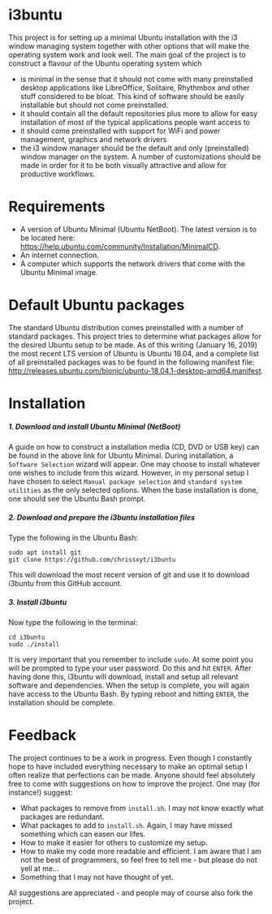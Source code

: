 # i3buntu

This project is for setting up a minimal Ubuntu installation with the i3 window managing system together with other options that will make the operating system work and look well. The main goal of the project is to construct a flavour of the Ubuntu operating system which
* is minimal in the sense that it should not come with many preinstalled desktop applications like LibreOffice, Solitaire, Rhythmbox and other stuff considered to be bloat. This kind of software should be easily installable but should not come preinstalled.
* it should contain all the default repositories plus more to allow for easy installation of most of the typical applications people want access to
* it should come preinstalled with support for WiFi and power management, graphics and network drivers
* the i3 window manager should be the default and only (preinstalled) window manager on the system. A number of customizations should be made in order for it to be both visually attractive and allow for productive workflows.


# Requirements
* A version of Ubuntu Minimal (Ubuntu NetBoot). The latest version is to be located here: https://help.ubuntu.com/community/Installation/MinimalCD.
* An internet connection.
* A computer which supports the network drivers that come with the Ubuntu Minimal image.

# Default Ubuntu packages
The standard Ubuntu distribution comes preinstalled with a number of standard packages. This project tries to determine what packages allow for the desired Ubuntu setup to be made. As of this writing (January 16, 2019) the most recent LTS version of Ubuntu is Ubuntu 18.04, and a complete list of all preinstalled packages was to be found in the following manifest file: http://releases.ubuntu.com/bionic/ubuntu-18.04.1-desktop-amd64.manifest.

# Installation

##### 1. Download and install Ubuntu Minimal (NetBoot)

A guide on how to construct a installation media (CD, DVD or USB key) can be found in the above link for Ubuntu Minimal. During installation, a `Software Selection` wizard will appear. One may choose to install whatever one wishes to include from this wizard. However, in my personal setup I have chosen to select `Manual package selection` and `standard system utilities` as the only selected options. When the base installation is done, one should see the Ubuntu Bash prompt.

##### 2. Download and prepare the i3buntu installation files

Type the following in the Ubuntu Bash:
```
sudo apt install git
git clone https://github.com/chrissxyt/i3buntu
```
This will download the most recent version of git and use it to download i3buntu from this GitHub account.

##### 3. Install i3buntu

Now type the following in the terminal:
```
cd i3buntu
sudo ./install
```
It is very important that you remember to include `sudo`. At some point you will be prompted to type your user password. Do this and hit `ENTER`. After having done this, i3buntu will download, install and setup all relevant software and dependencies. When the setup is complete, you will again have access to the Ubuntu Bash. By typing
    reboot
and hitting `ENTER`, the installation should be complete.

# Feedback
The project continues to be a work in progress. Even though I constantly hope to have included everything necessary to make an optimal setup I often realize that perfections can be made. Anyone should feel absolutely free to come with suggestions on how to improve the project. One may (for instance!) suggest:
* What packages to remove from `install.sh`. I may not know exactly what packages are redundant.
* What packages to add to `install.sh`. Again, I may have missed something which can easen our lifes.
* How to make it easier for others to customize my setup.
* How to make my code more readable and efficient. I am aware that I am not the best of programmers, so feel free to tell me - but please do not yell at me...
* Something that I may not have thought of yet.

All suggestions are appreciated - and people may of course also fork the project.
